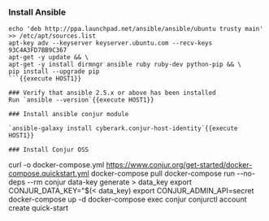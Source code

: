 
### Install Ansible 
```
echo 'deb http://ppa.launchpad.net/ansible/ansible/ubuntu trusty main' >> /etc/apt/sources.list
apt-key adv --keyserver keyserver.ubuntu.com --recv-keys 93C4A3FD7BB9C367
apt-get -y update && \
apt-get -y install dirmngr ansible ruby ruby-dev python-pip && \
pip install --upgrade pip 
```{{execute HOST1}}

### Verify that ansible 2.5.x or above has been installed 
Run `ansible --version`{{execute HOST1}}

### Install ansible conjur module

`ansible-galaxy install cyberark.conjur-host-identity`{{execute HOST1}}

### Install Conjur OSS
```
curl -o docker-compose.yml https://www.conjur.org/get-started/docker-compose.quickstart.yml 
docker-compose pull 
docker-compose run --no-deps --rm conjur data-key generate > data_key 
export CONJUR_DATA_KEY="$(< data_key) 
export CONJUR_ADMIN_API=secret 
docker-compose up -d 
docker-compose exec conjur conjurctl account create quick-start
```{{execute HOST1}}

